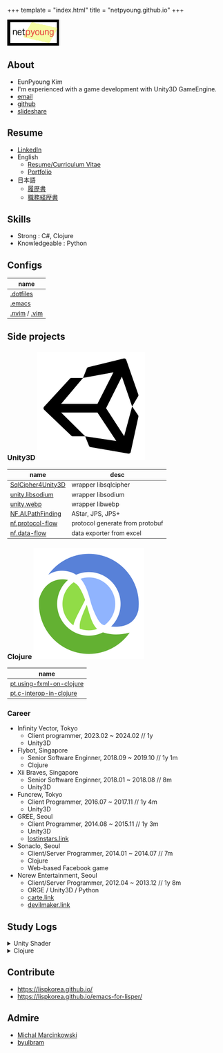+++
template = "index.html"
title = "netpyoung.github.io"
+++

![netpyoung](/resources/pic/netpyoung.png)

## About

* <span class="flag-icon flag-icon-kr flag-icon-squared"></span> EunPyoung Kim
* I'm experienced with a game development with Unity3D GameEngine.
* <i class="far fa-envelope"></i> [email](mailto:netpyoung@gmail.com)
* <i class="fab fa-github"></i> [github](http://github.com/netpyoung)
* <i class="fab fa-slideshare" aria-hidden="true"></i> [slideshare](https://www.slideshare.net/netpyoung)

## Resume

* <i class="fab fa-linkedin" aria-hidden="true"></i> [LinkedIn](https://www.linkedin.com/in/netpyoung/)
* <span class="flag-icon flag-icon-gb flag-icon-squared"></span> English
  - [Resume/Curriculum Vitae](https://docs.google.com/document/d/1sS9sx-LH2124aj4-NtRX3thAnmGLKjNRH2j2Y_3SSdQ/edit?usp=sharing)
  - [Portfolio](https://docs.google.com/presentation/d/1QAX_EFcksZAmCilK-Eos4qZxJ4gpBglp-202zNfVp2k/edit?usp=sharing)
* <span class="flag-icon flag-icon-jp flag-icon-squared"></span> 日本語
  - [履歴書](https://docs.google.com/document/d/1L6bX84n7pYPciDn6IHg1FL12Uxm_ItvQTx8BrhVRCzE/edit?usp=sharing)
  - [職務経歴書](https://docs.google.com/spreadsheets/d/1CiYNpmUbzp1wYeSwYQBOH0FmpZiTI0u9lfDzZD5EhMM/edit?usp=sharing)


## Skills

* Strong : C#, Clojure
* Knowledgeable : Python

## Configs

| name                                                                                                      |
| --------------------------------------------------------------------------------------------------------- |
| [.dotfiles](https://github.com/netpyoung/netpyoung.dotfiles)                                              |
| [.emacs](https://github.com/netpyoung/netpyoung.emacs.d)                                                  |
| [.nvim](https://github.com/netpyoung/netpyoung.nvim) / [.vim](https://github.com/netpyoung/netpyoung.vim) |

## Side projects

### Unity3D <span class="icon "><img src="/resources/icon/icons8-unity-250.png" /></span>

| name                                                                | desc                            |
| ------------------------------------------------------------------- | ------------------------------- |
| [SqlCipher4Unity3D](https://github.com/netpyoung/SqlCipher4Unity3D) | wrapper libsqlcipher            |
| [unity.libsodium](https://github.com/netpyoung/unity.libsodium)     | wrapper libsodium               |
| [unity.webp](https://github.com/netpyoung/unity.webp)               | wrapper libwebp                 |
| [NF.AI.PathFinding](https://github.com/netpyoung/NF.AI.PathFinding) | AStar, JPS, JPS+                |
| [nf.protocol-flow](https://github.com/netpyoung/nf.protocol-flow)   | protocol generate from protobuf |
| [nf.data-flow](https://github.com/netpyoung/nf.data-flow)           | data exporter from excel        |

### Clojure <span class="icon "><img src="/resources/icon/clojure.png" /></span>

| name                                                                              |
| --------------------------------------------------------------------------------- |
| [pt.using-fxml-on-clojure](https://github.com/netpyoung/pt.using-fxml-on-clojure) |
| [pt.c-interop-in-clojure](https://github.com/netpyoung/pt.c-interop-in-clojure)   |


### Career

* Infinity Vector, Tokyo
  - Client programmer, 2023.02 ~ 2024.02 // 1y
  - Unity3D
* Flybot, Singapore
  - Senior Software Enginner, 2018.09 ~ 2019.10 // 1y 1m
  - Clojure
* Xii Braves, Singapore
  - Senior Software Enginner, 2018.01 ~ 2018.08 // 8m
  - Unity3D
* Funcrew, Tokyo
  - Client Programmer, 2016.07 ~ 2017.11 // 1y 4m
  - Unity3D
* GREE, Seoul
  - Client Programmer, 2014.08 ~ 2015.11 // 1y 3m
  - Unity3D
  - [lostinstars.link](https://youtu.be/zaUb5cVU1nU)
* Sonaclo, Seoul
  - Client/Server Programmer, 2014.01 ~ 2014.07 // 7m
  - Clojure
  - Web-based Facebook game
* Ncrew Entertainment, Seoul
  - Client/Server Programmer, 2012.04 ~ 2013.12 // 1y 8m
  - ORGE / Unity3D / Python
  - [carte.link](https://www.youtube.com/watch?v=D7rJ-9vOqRM&list=PLUuJ0ZnxV-4Q94NCCN6B9EZHaqp4BM0RM)
  - [devilmaker.link](https://www.youtube.com/watch?v=4NicQp58-kE)


## Study Logs

<details>
  <summary>Unity Shader</summary>

- <https://github.com/netpyoung/nf.example.shader>
- <https://github.com/netpyoung/nf.example.computeshader>
- <https://github.com/netpyoung/unity.shader.sandbox>
- <https://github.com/netpyoung/bs.shader_startup>
- <https://github.com/netpyoung/bs.introduction-to-shader-programming>
- <https://github.com/netpyoung/vs.shader-developing-using-unity>
- <https://github.com/netpyoung/bs.physically_based_shader_develop_for_unity>
</details>

<details>
  <summary>Clojure</summary>

- <https://netpyoung.github.io/study.clojure/>
- <https://netpyoung.github.io/study.clojurescript/>
</details>

## Contribute

- <https://lispkorea.github.io/>
- <https://lispkorea.github.io/emacs-for-lisper/>

## Admire

* [Michal Marcinkowski](https://mm.soldat.pl/)
* [byulbram](http://blog.naver.com/byulbram)